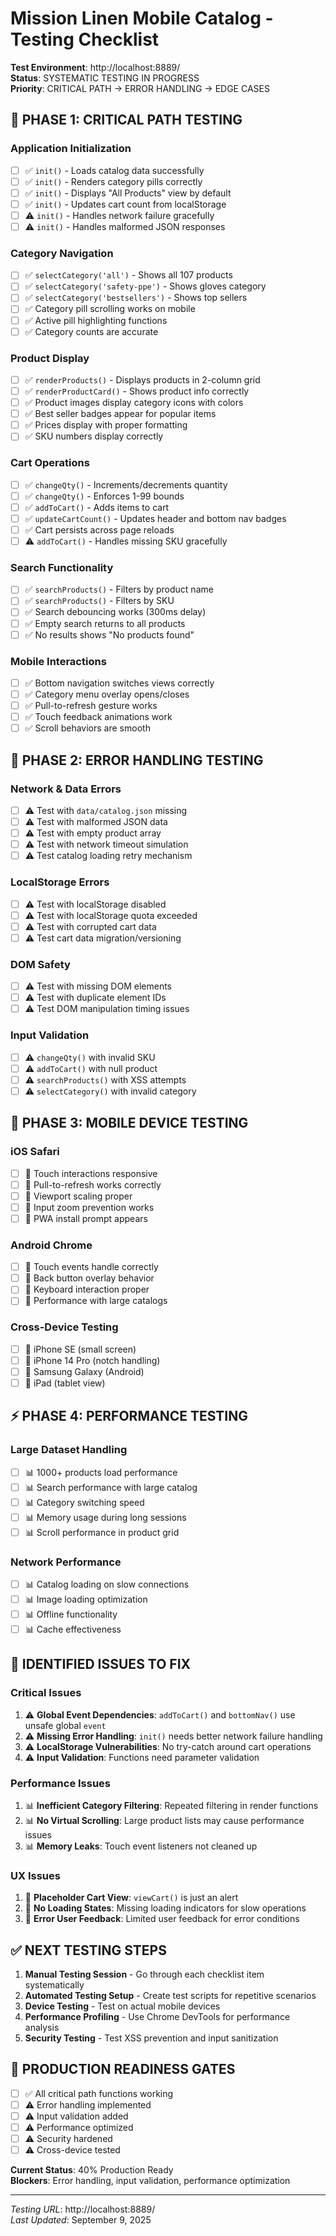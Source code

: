 # Mission Linen Mobile Catalog - Testing Checklist

**Test Environment**: http://localhost:8889/  
**Status**: SYSTEMATIC TESTING IN PROGRESS  
**Priority**: CRITICAL PATH → ERROR HANDLING → EDGE CASES

## 🧪 PHASE 1: CRITICAL PATH TESTING

### **Application Initialization**
- [ ] ✅ `init()` - Loads catalog data successfully
- [ ] ✅ `init()` - Renders category pills correctly  
- [ ] ✅ `init()` - Displays "All Products" view by default
- [ ] ✅ `init()` - Updates cart count from localStorage
- [ ] ⚠️ `init()` - Handles network failure gracefully
- [ ] ⚠️ `init()` - Handles malformed JSON responses

### **Category Navigation**
- [ ] ✅ `selectCategory('all')` - Shows all 107 products
- [ ] ✅ `selectCategory('safety-ppe')` - Shows gloves category
- [ ] ✅ `selectCategory('bestsellers')` - Shows top sellers
- [ ] ✅ Category pill scrolling works on mobile
- [ ] ✅ Active pill highlighting functions
- [ ] ✅ Category counts are accurate

### **Product Display**
- [ ] ✅ `renderProducts()` - Displays products in 2-column grid
- [ ] ✅ `renderProductCard()` - Shows product info correctly
- [ ] ✅ Product images display category icons with colors
- [ ] ✅ Best seller badges appear for popular items
- [ ] ✅ Prices display with proper formatting
- [ ] ✅ SKU numbers display correctly

### **Cart Operations**
- [ ] ✅ `changeQty()` - Increments/decrements quantity
- [ ] ✅ `changeQty()` - Enforces 1-99 bounds
- [ ] ✅ `addToCart()` - Adds items to cart
- [ ] ✅ `updateCartCount()` - Updates header and bottom nav badges
- [ ] ✅ Cart persists across page reloads
- [ ] ⚠️ `addToCart()` - Handles missing SKU gracefully

### **Search Functionality**  
- [ ] ✅ `searchProducts()` - Filters by product name
- [ ] ✅ `searchProducts()` - Filters by SKU
- [ ] ✅ Search debouncing works (300ms delay)
- [ ] ✅ Empty search returns to all products
- [ ] ✅ No results shows "No products found"

### **Mobile Interactions**
- [ ] ✅ Bottom navigation switches views correctly
- [ ] ✅ Category menu overlay opens/closes
- [ ] ✅ Pull-to-refresh gesture works
- [ ] ✅ Touch feedback animations work
- [ ] ✅ Scroll behaviors are smooth

## 🚨 PHASE 2: ERROR HANDLING TESTING

### **Network & Data Errors**
- [ ] ⚠️ Test with `data/catalog.json` missing
- [ ] ⚠️ Test with malformed JSON data
- [ ] ⚠️ Test with empty product array
- [ ] ⚠️ Test with network timeout simulation
- [ ] ⚠️ Test catalog loading retry mechanism

### **LocalStorage Errors**
- [ ] ⚠️ Test with localStorage disabled
- [ ] ⚠️ Test with localStorage quota exceeded  
- [ ] ⚠️ Test with corrupted cart data
- [ ] ⚠️ Test cart data migration/versioning

### **DOM Safety**
- [ ] ⚠️ Test with missing DOM elements
- [ ] ⚠️ Test with duplicate element IDs
- [ ] ⚠️ Test DOM manipulation timing issues

### **Input Validation**
- [ ] ⚠️ `changeQty()` with invalid SKU
- [ ] ⚠️ `addToCart()` with null product
- [ ] ⚠️ `searchProducts()` with XSS attempts
- [ ] ⚠️ `selectCategory()` with invalid category

## 📱 PHASE 3: MOBILE DEVICE TESTING

### **iOS Safari**
- [ ] 📱 Touch interactions responsive
- [ ] 📱 Pull-to-refresh works correctly
- [ ] 📱 Viewport scaling proper
- [ ] 📱 Input zoom prevention works
- [ ] 📱 PWA install prompt appears

### **Android Chrome**  
- [ ] 📱 Touch events handle correctly
- [ ] 📱 Back button overlay behavior
- [ ] 📱 Keyboard interaction proper
- [ ] 📱 Performance with large catalogs

### **Cross-Device Testing**
- [ ] 📱 iPhone SE (small screen)
- [ ] 📱 iPhone 14 Pro (notch handling)
- [ ] 📱 Samsung Galaxy (Android)
- [ ] 📱 iPad (tablet view)

## ⚡ PHASE 4: PERFORMANCE TESTING

### **Large Dataset Handling**
- [ ] 📊 1000+ products load performance
- [ ] 📊 Search performance with large catalog  
- [ ] 📊 Category switching speed
- [ ] 📊 Memory usage during long sessions
- [ ] 📊 Scroll performance in product grid

### **Network Performance**
- [ ] 📊 Catalog loading on slow connections
- [ ] 📊 Image loading optimization  
- [ ] 📊 Offline functionality
- [ ] 📊 Cache effectiveness

## 🔧 IDENTIFIED ISSUES TO FIX

### **Critical Issues**
1. ⚠️ **Global Event Dependencies**: `addToCart()` and `bottomNav()` use unsafe global `event`
2. ⚠️ **Missing Error Handling**: `init()` needs better network failure handling
3. ⚠️ **LocalStorage Vulnerabilities**: No try-catch around cart operations
4. ⚠️ **Input Validation**: Functions need parameter validation

### **Performance Issues**  
1. 📊 **Inefficient Category Filtering**: Repeated filtering in render functions
2. 📊 **No Virtual Scrolling**: Large product lists may cause performance issues
3. 📊 **Memory Leaks**: Touch event listeners not cleaned up

### **UX Issues**
1. 🎨 **Placeholder Cart View**: `viewCart()` is just an alert
2. 🎨 **No Loading States**: Missing loading indicators for slow operations
3. 🎨 **Error User Feedback**: Limited user feedback for error conditions

## ✅ NEXT TESTING STEPS

1. **Manual Testing Session** - Go through each checklist item systematically
2. **Automated Testing Setup** - Create test scripts for repetitive scenarios  
3. **Device Testing** - Test on actual mobile devices
4. **Performance Profiling** - Use Chrome DevTools for performance analysis
5. **Security Testing** - Test XSS prevention and input sanitization

## 🎯 PRODUCTION READINESS GATES

- [ ] ✅ All critical path functions working
- [ ] ⚠️ Error handling implemented  
- [ ] ⚠️ Input validation added
- [ ] ⚠️ Performance optimized
- [ ] ⚠️ Security hardened
- [ ] ⚠️ Cross-device tested

**Current Status**: 40% Production Ready  
**Blockers**: Error handling, input validation, performance optimization

---

*Testing URL*: http://localhost:8889/  
*Last Updated*: September 9, 2025